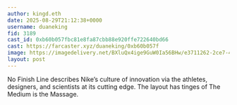```yaml
---
author: kingd.eth
date: 2025-08-29T21:12:38+0000
username: duaneking
fid: 3189
cast_id: 0xb60b057fbc81e8fa87cbb88e920ffe722640bd66
cast: https://farcaster.xyz/duaneking/0xb60b057f
image: https://imagedelivery.net/BXluQx4ige9GuW0Ia56BHw/e3711262-2ce7-4f0a-22ff-a5a033653300/original
layout: post
---
```

No Finish Line describes Nike’s culture of innovation via the athletes, designers, and scientists at its cutting edge. The layout has tinges of The Medium is the Massage.  

<img src='https://imagedelivery.net/BXluQx4ige9GuW0Ia56BHw/e3711262-2ce7-4f0a-22ff-a5a033653300/original' alt='' referrerpolicy='no-referrer'/>